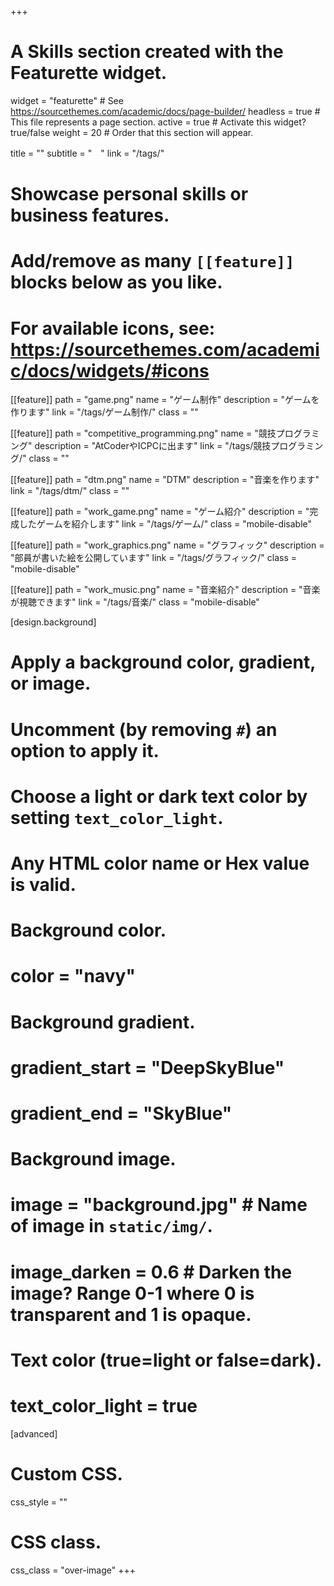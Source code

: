 +++
# A Skills section created with the Featurette widget.
widget = "featurette"  # See https://sourcethemes.com/academic/docs/page-builder/
headless = true  # This file represents a page section.
active = true  # Activate this widget? true/false
weight = 20  # Order that this section will appear.

title = ""
subtitle = "　"
link = "/tags/"

# Showcase personal skills or business features.
#
# Add/remove as many `[[feature]]` blocks below as you like.
#
# For available icons, see: https://sourcethemes.com/academic/docs/widgets/#icons

[[feature]]
  path = "game.png"
  name = "ゲーム制作"
  description = "ゲームを作ります"
  link = "/tags/ゲーム制作/"
  class = ""

[[feature]]
  path = "competitive_programming.png"
  name = "競技プログラミング"
  description = "AtCoderやICPCに出ます"
  link = "/tags/競技プログラミング/"
  class = ""

[[feature]]
  path = "dtm.png"
  name = "DTM"
  description = "音楽を作ります"
  link = "/tags/dtm/"
  class = ""

[[feature]]
  path = "work_game.png"
  name = "ゲーム紹介"
  description = "完成したゲームを紹介します"
  link = "/tags/ゲーム/"
  class = "mobile-disable"

[[feature]]
  path = "work_graphics.png"
  name = "グラフィック"
  description = "部員が書いた絵を公開しています"
  link = "/tags/グラフィック/"
  class = "mobile-disable"

[[feature]]
  path = "work_music.png"
  name = "音楽紹介"
  description = "音楽が視聴できます"
  link = "/tags/音楽/"
  class = "mobile-disable"

[design.background]
  # Apply a background color, gradient, or image.
  #   Uncomment (by removing `#`) an option to apply it.
  #   Choose a light or dark text color by setting `text_color_light`.
  #   Any HTML color name or Hex value is valid.

  # Background color.
  # color = "navy"

  # Background gradient.
  # gradient_start = "DeepSkyBlue"
  # gradient_end = "SkyBlue"

  # Background image.
  # image = "background.jpg"  # Name of image in `static/img/`.
  # image_darken = 0.6  # Darken the image? Range 0-1 where 0 is transparent and 1 is opaque.

  # Text color (true=light or false=dark).
  # text_color_light = true  

[advanced]
  # Custom CSS.
  css_style = ""

  # CSS class.
  css_class = "over-image"
+++
